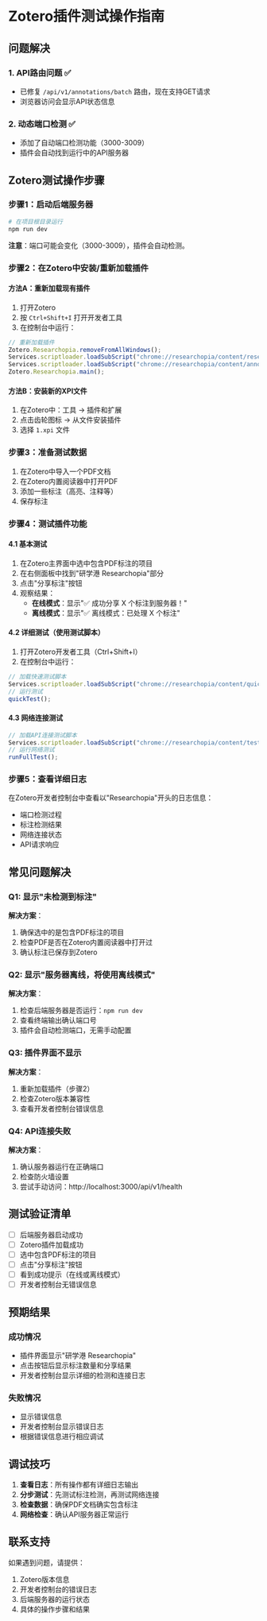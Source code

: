 # Zotero插件测试操作指南

## 问题解决

### 1. API路由问题 ✅
- 已修复 `/api/v1/annotations/batch` 路由，现在支持GET请求
- 浏览器访问会显示API状态信息

### 2. 动态端口检测 ✅
- 添加了自动端口检测功能（3000-3009）
- 插件会自动找到运行中的API服务器

## Zotero测试操作步骤

### 步骤1：启动后端服务器
```bash
# 在项目根目录运行
npm run dev
```
**注意**：端口可能会变化（3000-3009），插件会自动检测。

### 步骤2：在Zotero中安装/重新加载插件

#### 方法A：重新加载现有插件
1. 打开Zotero
2. 按 `Ctrl+Shift+I` 打开开发者工具
3. 在控制台中运行：
```javascript
// 重新加载插件
Zotero.Researchopia.removeFromAllWindows();
Services.scriptloader.loadSubScript("chrome://researchopia/content/researchopia.js");
Services.scriptloader.loadSubScript("chrome://researchopia/content/annotation-sharing.js");
Zotero.Researchopia.main();
```

#### 方法B：安装新的XPI文件
1. 在Zotero中：工具 → 插件和扩展
2. 点击齿轮图标 → 从文件安装插件
3. 选择 `1.xpi` 文件

### 步骤3：准备测试数据
1. 在Zotero中导入一个PDF文档
2. 在Zotero内置阅读器中打开PDF
3. 添加一些标注（高亮、注释等）
4. 保存标注

### 步骤4：测试插件功能

#### 4.1 基本测试
1. 在Zotero主界面中选中包含PDF标注的项目
2. 在右侧面板中找到"研学港 Researchopia"部分
3. 点击"分享标注"按钮
4. 观察结果：
   - **在线模式**：显示"✅ 成功分享 X 个标注到服务器！"
   - **离线模式**：显示"✅ 离线模式：已处理 X 个标注"

#### 4.2 详细测试（使用测试脚本）
1. 打开Zotero开发者工具（Ctrl+Shift+I）
2. 在控制台中运行：
```javascript
// 加载快速测试脚本
Services.scriptloader.loadSubScript("chrome://researchopia/content/quick-test.js");
// 运行测试
quickTest();
```

#### 4.3 网络连接测试
```javascript
// 加载API连接测试脚本
Services.scriptloader.loadSubScript("chrome://researchopia/content/test-api-connection.js");
// 运行网络测试
runFullTest();
```

### 步骤5：查看详细日志
在Zotero开发者控制台中查看以"Researchopia"开头的日志信息：
- 端口检测过程
- 标注检测结果
- 网络连接状态
- API请求响应

## 常见问题解决

### Q1: 显示"未检测到标注"
**解决方案**：
1. 确保选中的是包含PDF标注的项目
2. 检查PDF是否在Zotero内置阅读器中打开过
3. 确认标注已保存到Zotero

### Q2: 显示"服务器离线，将使用离线模式"
**解决方案**：
1. 检查后端服务器是否运行：`npm run dev`
2. 查看终端输出确认端口号
3. 插件会自动检测端口，无需手动配置

### Q3: 插件界面不显示
**解决方案**：
1. 重新加载插件（步骤2）
2. 检查Zotero版本兼容性
3. 查看开发者控制台错误信息

### Q4: API连接失败
**解决方案**：
1. 确认服务器运行在正确端口
2. 检查防火墙设置
3. 尝试手动访问：http://localhost:3000/api/v1/health

## 测试验证清单

- [ ] 后端服务器启动成功
- [ ] Zotero插件加载成功
- [ ] 选中包含PDF标注的项目
- [ ] 点击"分享标注"按钮
- [ ] 看到成功提示（在线或离线模式）
- [ ] 开发者控制台无错误信息

## 预期结果

### 成功情况
- 插件界面显示"研学港 Researchopia"
- 点击按钮后显示标注数量和分享结果
- 开发者控制台显示详细的检测和连接日志

### 失败情况
- 显示错误信息
- 开发者控制台显示错误日志
- 根据错误信息进行相应调试

## 调试技巧

1. **查看日志**：所有操作都有详细日志输出
2. **分步测试**：先测试标注检测，再测试网络连接
3. **检查数据**：确保PDF文档确实包含标注
4. **网络检查**：确认API服务器正常运行

## 联系支持

如果遇到问题，请提供：
1. Zotero版本信息
2. 开发者控制台的错误日志
3. 后端服务器的运行状态
4. 具体的操作步骤和结果
